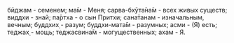 бӣджам - семенем; ма̄м - Меня; сарва-бхӯта̄на̄м - всех живых существ; виддхи - знай; па̄ртха - о сын Притхи; сана̄танам - изначальным, вечным; буддхих̣ - разум; буддхи-мата̄м - разумных; асми - (Я) есть; теджах̣ - мощь; теджасвина̄м - могущественных; ахам - Я.